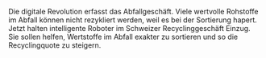  Die digitale Revolution erfasst das Abfallgeschäft. Viele wertvolle Rohstoffe im Abfall können nicht rezykliert werden, weil es bei der Sortierung hapert. Jetzt halten intelligente Roboter im Schweizer Recyclinggeschäft Einzug. Sie sollen helfen, Wertstoffe im Abfall exakter zu sortieren und so die Recyclingquote zu steigern.